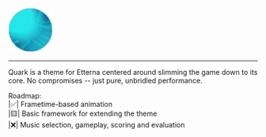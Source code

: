 <p style="align:center"><img src="https://github.com/kurulen/Quark/raw/main/_repoLogo.png" width="90" height="90"/></p>
<hr/>

Quark is a theme for Etterna centered around slimming the game down to its core.
No compromises -- just pure, unbridled performance.

Roadmap:<br/>
  |:white_check_mark:| Frametime-based animation<br/>
  |:yellow_square:| Basic framework for extending the theme<br/>
  |:x:| Music selection, gameplay, scoring and evaluation<br/>
